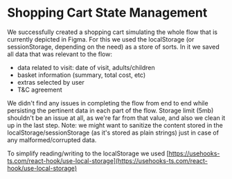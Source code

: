 # Shopping Cart State Management

We successfully created a shopping cart simulating the whole flow that is currently depicted in Figma. For this we used the localStorage (or sessionStorage, depending on the need) as a store of sorts. In it we saved all data that was relevant to the flow: 
- data related to visit: date of visit, adults/children
- basket information (summary, total cost, etc)
- extras selected by user
- T&C agreement

We didn't find any issues in completing the flow from end to end while persisting the pertinent data in each part of the flow. Storage limit (5mb) shouldn't be an issue at all, as we're far from that value, and also we clean it up in the last step. Note: we might want to sanitize the content stored in the localStorage/sessionStorage (as it's stored as plain strings) just in case of any malformed/corrupted data.

To simplify reading/writing to the localStorage we used [https://usehooks-ts.com/react-hook/use-local-storage](https://usehooks-ts.com/react-hook/use-local-storage)
